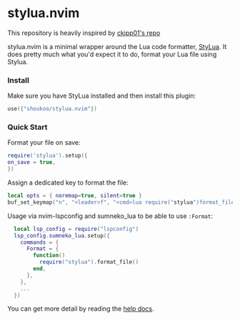 # stylua.nvim

This repository is heavily inspired by [ckipp01's repo](github.com/ckipp01/stylua-nvim.git )

stylua.nvim is a minimal wrapper around the Lua code formatter,
[StyLua](https://github.com/JohnnyMorganz/StyLua). It does pretty much what
you'd expect it to do, format your Lua file using Stylua.

### Install
Make sure you have StyLua installed and then install this plugin:

```lua
use({"shoukoo/stylua.nvim"})
```

### Quick Start
Format your file on save: 
```lua
require('stylua').setup({
on_save = true,
})
```

Assign a dedicated key to format the file: 
```lua
local opts = { noremap=true, silent=true }
buf_set_keymap("n", "<leader>f", "<cmd>lua require("stylua")format_file()<CR>', opts)
```

Usage via nvim-lspconfig and sumneko_lua to be able to use `:Format`: 
```lua
  local lsp_config = require("lspconfig")
  lsp_config.sumneko_lua.setup({
    commands = {
      Format = {
        function()
          require("stylua").format_file()
        end,
      },
    },
    ...
  })
```

You can get more detail by reading the [help docs](https://github.com/shoukoo/stylua.nvim/blob/master/doc/stylua.txt).
